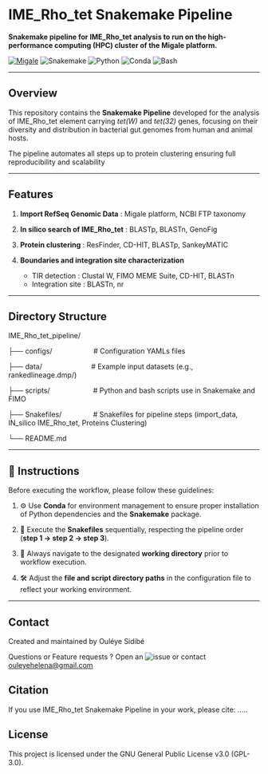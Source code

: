 # IME_Rho_tet Snakemake Pipeline


**Snakemake pipeline for IME_Rho_tet analysis to run on the high-performance computing (HPC) cluster of the Migale platform.**


[![Migale](https://img.shields.io/badge/Migale-Cluster-red)](https://migale.inrae.fr/cluster)
![Snakemake](https://img.shields.io/badge/Snakemake-8.15.1-yellow)
![Python](https://img.shields.io/badge/Python-3.9%2B-informational?logo=python)
![Conda](https://img.shields.io/badge/Conda-22.11.1-green)
![Bash](https://img.shields.io/badge/Bash-5.2-violet)


---


## Overview
This repository contains the **Snakemake Pipeline** developed for the analysis of IME_Rho_tet element carrying _tet(W)_ and _tet(32)_ genes, focusing on their diversity and distribution in bacterial gut genomes from human and animal hosts.

The pipeline automates all steps up to protein clustering ensuring full reproducibility and scalability


---

## Features

1. **Import RefSeq Genomic Data** : Migale platform, NCBI FTP taxonomy

2. **In silico search of IME_Rho_tet** : BLASTp, BLASTn, GenoFig

3. **Protein clustering** : ResFinder, CD-HIT, BLASTp, SankeyMATIC

4. **Boundaries and integration site characterization**  
   - TIR detection : Clustal W, FIMO MEME Suite, CD-HIT, BLASTn  
   - Integration site : BLASTn, nr

---


## Directory Structure


IME_Rho_tet_pipeline/

├── configs/&nbsp;&nbsp;&nbsp;&nbsp;&nbsp;&nbsp;&nbsp;&nbsp;&nbsp;&nbsp;&nbsp;&nbsp;&nbsp;&nbsp;&nbsp;&nbsp;&nbsp;&nbsp;&nbsp;&nbsp;&nbsp;# Configuration YAMLs files

├── data/&nbsp;&nbsp;&nbsp;&nbsp;&nbsp;&nbsp;&nbsp;&nbsp;&nbsp;&nbsp;&nbsp;&nbsp;&nbsp;&nbsp;&nbsp;&nbsp;&nbsp;&nbsp;&nbsp;&nbsp;&nbsp;&nbsp;&nbsp;&nbsp;&nbsp;# Example input datasets (e.g., rankedlineage.dmp/)

├── scripts/&nbsp;&nbsp;&nbsp;&nbsp;&nbsp;&nbsp;&nbsp;&nbsp;&nbsp;&nbsp;&nbsp;&nbsp;&nbsp;&nbsp;&nbsp;&nbsp;&nbsp;&nbsp;&nbsp;&nbsp;&nbsp;&nbsp;# Python and bash scripts use in Snakemake and FIMO

├── Snakefiles/&nbsp;&nbsp;&nbsp;&nbsp;&nbsp;&nbsp;&nbsp;&nbsp;&nbsp;&nbsp;&nbsp;&nbsp;&nbsp;&nbsp;&nbsp;&nbsp;# Snakefiles for pipeline steps (import_data, IN_silico IME_Rho_tet, Proteins Clustering)

└── README.md

---


## 🧾 Instructions

Before executing the workflow, please follow these guidelines:

1. ⚙️ Use **Conda** for environment management to ensure proper installation of Python dependencies and the **Snakemake** package.
   
2. 📂 Execute the **Snakefiles** sequentially, respecting the pipeline order (**step 1 → step 2 → step 3**).
   
3. 📌 Always navigate to the designated **working directory** prior to workflow execution.
   
4. 🛠️ Adjust the **file and script directory paths** in the configuration file to reflect your working environment.  

---


## Contact

Created and maintained by Ouléye Sidibé

Questions or Feature requests ? Open an ![issue](https://github.com/OuleyeSidibe/IME_Rho_tet_Snakemake_Pipeline/issues/new) or contact ouleyehelena@gmail.com


## Citation
If you use  IME_Rho_tet Snakemake Pipeline in your work, please cite: .....



## License
This project is licensed under the GNU General Public License v3.0 (GPL-3.0).

